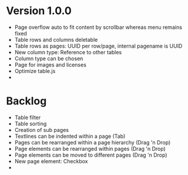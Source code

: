 Version 1.0.0
=====================================================================
- Page overflow auto to fit content by scrollbar whereas menu remains fixed
- Table rows and columns deletable
- Table rows as pages: UUID per row/page, internal pagename is UUID
- New column type: Reference to other tables
- Column type can be chosen
- Page for images and licenses
- Optimize table.js
- 

Backlog
=====================================================================
- Table filter
- Table sorting
- Creation of sub pages
- Textlines can be indented within a page (Tab)
- Pages can be rearranged within a page hierarchy (Drag 'n Drop)
- Page elements can be rearranged within pages (Drag 'n Drop)
- Page elements can be moved to different pages (Drag 'n Drop)
- New page element: Checkbox
- 